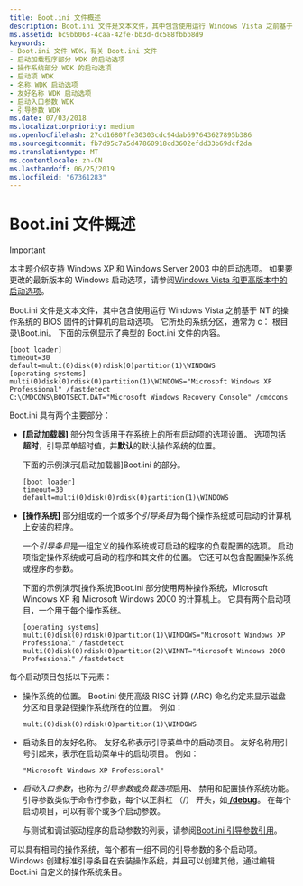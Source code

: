 ```yaml
---
title: Boot.ini 文件概述
description: Boot.ini 文件是文本文件，其中包含使用运行 Windows Vista 之前基于 NT 的操作系统的 BIOS 固件的计算机的启动选项。 它是系统分区，通常 c:\Boot.ini 根目录。
ms.assetid: bc9bb063-4caa-42fe-bb3d-dc588fbbb8d9
keywords:
- Boot.ini 文件 WDK，有关 Boot.ini 文件
- 启动加载程序部分 WDK 的启动选项
- 操作系统部分 WDK 的启动选项
- 启动项 WDK
- 名称 WDK 启动选项
- 友好名称 WDK 启动选项
- 启动入口参数 WDK
- 引导参数 WDK
ms.date: 07/03/2018
ms.localizationpriority: medium
ms.openlocfilehash: 27cd16807fe30303cdc94dab697643627895b386
ms.sourcegitcommit: fb7d95c7a5d47860918cd3602efdd33b69dcf2da
ms.translationtype: MT
ms.contentlocale: zh-CN
ms.lasthandoff: 06/25/2019
ms.locfileid: "67361283"
---
```

# <a name="overview-of-the-bootini-file"></a>Boot.ini 文件概述

> [!IMPORTANT] 
> 本主题介绍支持 Windows XP 和 Windows Server 2003 中的启动选项。 如果要更改的最新版本的 Windows 启动选项，请参阅[Windows Vista 和更高版本中的启动选项](boot-options-in-windows-vista-and-later.md)。

Boot.ini 文件是文本文件，其中包含使用运行 Windows Vista 之前基于 NT 的操作系统的 BIOS 固件的计算机的启动选项。 它所处的系统分区，通常为 c： 根目录\\Boot.ini。 下面的示例显示了典型的 Boot.ini 文件的内容。

```
[boot loader]
timeout=30
default=multi(0)disk(0)rdisk(0)partition(1)\WINDOWS
[operating systems]
multi(0)disk(0)rdisk(0)partition(1)\WINDOWS="Microsoft Windows XP Professional" /fastdetect
C:\CMDCONS\BOOTSECT.DAT="Microsoft Windows Recovery Console" /cmdcons
```

Boot.ini 具有两个主要部分：

-   **\[启动加载器\]** 部分包含适用于在系统上的所有启动项的选项设置。 选项包括**超时**，引导菜单超时值，并**默认**的默认操作系统的位置。

    下面的示例演示\[启动加载器\]Boot.ini 的部分。

    ```
    [boot loader]
    timeout=30
    default=multi(0)disk(0)rdisk(0)partition(1)\WINDOWS
    ```

-   **\[操作系统\]** 部分组成的一个或多个*引导条目*为每个操作系统或可启动的计算机上安装的程序。

    一个*引导条目*是一组定义的操作系统或可启动的程序的负载配置的选项。 启动项指定操作系统或可启动的程序和其文件的位置。 它还可以包含配置操作系统或程序的参数。

    下面的示例演示\[操作系统\]Boot.ini 部分使用两种操作系统，Microsoft Windows XP 和 Microsoft Windows 2000 的计算机上。 它具有两个启动项目，一个用于每个操作系统。

    ```
    [operating systems]
    multi(0)disk(0)rdisk(0)partition(1)\WINDOWS="Microsoft Windows XP Professional" /fastdetect
    multi(0)disk(0)rdisk(0)partition(2)\WINNT="Microsoft Windows 2000 Professional" /fastdetect
    ```

每个启动项目包括以下元素：

-   操作系统的位置。 Boot.ini 使用高级 RISC 计算 (ARC) 命名约定来显示磁盘分区和目录路径操作系统所在的位置。 例如：
    ```
    multi(0)disk(0)rdisk(0)partition(1)\WINDOWS
    ```

-   启动条目的友好名称。 友好名称表示引导菜单中的启动项目。 友好名称用引号引起来，表示在启动菜单中的启动项目。 例如：
    ```
    "Microsoft Windows XP Professional"
    ```

-   *启动入口参数*，也称为*引导参数*或*负载选项*启用、 禁用和配置操作系统功能。 引导参数类似于命令行参数，每个以正斜杠 （/） 开头，如[ **/debug**](https://docs.microsoft.com/windows-hardware/drivers/devtest/-debug)。 在每个启动项目，可以有零个或多个启动参数。

    与测试和调试驱动程序的启动参数的列表，请参阅[Boot.ini 引导参数引用](https://docs.microsoft.com/windows-hardware/drivers/ddi/content/index)。

可以具有相同的操作系统，每个都有一组不同的引导参数的多个启动项。 Windows 创建标准引导条目在安装操作系统，并且可以创建其他，通过编辑 Boot.ini 自定义的操作系统条目。
